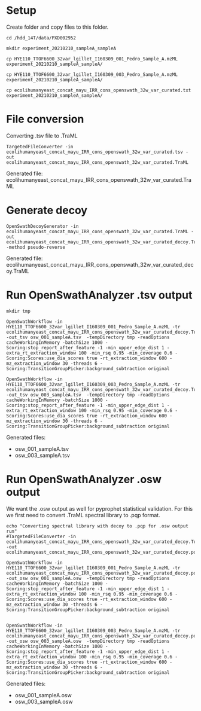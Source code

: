 # Setup 
Create folder and copy files to this folder.

```
cd /hdd_14T/data/PXD002952

mkdir experiment_20210210_sampleA_sampleA

cp HYE110_TTOF6600_32var_lgillet_I160309_001_Pedro_Sample_A.mzML experiment_20210210_sampleA_sampleA/

cp HYE110_TTOF6600_32var_lgillet_I160309_003_Pedro_Sample_A.mzML experiment_20210210_sampleA_sampleA/

cp ecolihumanyeast_concat_mayu_IRR_cons_openswath_32w_var_curated.txt experiment_20210210_sampleA_sampleA/
```

# File conversion
Converting .tsv file to .TraML

```
TargetedFileConverter -in ecolihumanyeast_concat_mayu_IRR_cons_openswath_32w_var_curated.tsv -out ecolihumanyeast_concat_mayu_IRR_cons_openswath_32w_var_curated.TraML

```

Generated file: ecolihumanyeast_concat_mayu_IRR_cons_openswath_32w_var_curated.TraML

# Generate decoy


```
OpenSwathDecoyGenerator -in ecolihumanyeast_concat_mayu_IRR_cons_openswath_32w_var_curated.TraML -out ecolihumanyeast_concat_mayu_IRR_cons_openswath_32w_var_curated_decoy.TraML -method pseudo-reverse
```

[]()

Generated file: ecolihumanyeast_concat_mayu_IRR_cons_openswath_32w_var_curated_decoy.TraML

# Run OpenSwathAnalyzer .tsv output


```
mkdir tmp

OpenSwathWorkflow -in HYE110_TTOF6600_32var_lgillet_I160309_001_Pedro_Sample_A.mzML -tr ecolihumanyeast_concat_mayu_IRR_cons_openswath_32w_var_curated_decoy.TraML -out_tsv osw_001_sampleA.tsv  -tempDirectory tmp -readOptions cacheWorkingInMemory -batchSize 1000 -Scoring:stop_report_after_feature -1 -min_upper_edge_dist 1 -extra_rt_extraction_window 100 -min_rsq 0.95 -min_coverage 0.6 -Scoring:Scores:use_dia_scores true -rt_extraction_window 600 -mz_extraction_window 30 -threads 6 -Scoring:TransitionGroupPicker:background_subtraction original 

OpenSwathWorkflow -in HYE110_TTOF6600_32var_lgillet_I160309_003_Pedro_Sample_A.mzML -tr ecolihumanyeast_concat_mayu_IRR_cons_openswath_32w_var_curated_decoy.TraML -out_tsv osw_003_sampleA.tsv  -tempDirectory tmp -readOptions cacheWorkingInMemory -batchSize 1000 -Scoring:stop_report_after_feature -1 -min_upper_edge_dist 1 -extra_rt_extraction_window 100 -min_rsq 0.95 -min_coverage 0.6 -Scoring:Scores:use_dia_scores true -rt_extraction_window 600 -mz_extraction_window 30 -threads 6 -Scoring:TransitionGroupPicker:background_subtraction original

```

[]()

Generated files:
- osw_001_sampleA.tsv
- osw_003_sampleA.tsv



# Run OpenSwathAnalyzer .osw output

We want the .osw output as well for pyprophet statistical validation. For this we first need to convert .TraML spectral library to .pqp format. 

```
echo "Converting spectral library with decoy to .pqp for .osw output run"
#TargetedFileConverter -in ecolihumanyeast_concat_mayu_IRR_cons_openswath_32w_var_curated_decoy.TraML -out ecolihumanyeast_concat_mayu_IRR_cons_openswath_32w_var_curated_decoy.pqp  

OpenSwathWorkflow -in HYE110_TTOF6600_32var_lgillet_I160309_001_Pedro_Sample_A.mzML -tr ecolihumanyeast_concat_mayu_IRR_cons_openswath_32w_var_curated_decoy.pqp -out_osw osw_001_sampleA.osw  -tempDirectory tmp -readOptions cacheWorkingInMemory -batchSize 1000 -Scoring:stop_report_after_feature -1 -min_upper_edge_dist 1 -extra_rt_extraction_window 100 -min_rsq 0.95 -min_coverage 0.6 -Scoring:Scores:use_dia_scores true -rt_extraction_window 600 -mz_extraction_window 30 -threads 6 -Scoring:TransitionGroupPicker:background_subtraction original 


OpenSwathWorkflow -in HYE110_TTOF6600_32var_lgillet_I160309_003_Pedro_Sample_A.mzML -tr ecolihumanyeast_concat_mayu_IRR_cons_openswath_32w_var_curated_decoy.pqp -out_osw osw_003_sampleA.osw  -tempDirectory tmp -readOptions cacheWorkingInMemory -batchSize 1000 -Scoring:stop_report_after_feature -1 -min_upper_edge_dist 1 -extra_rt_extraction_window 100 -min_rsq 0.95 -min_coverage 0.6 -Scoring:Scores:use_dia_scores true -rt_extraction_window 600 -mz_extraction_window 30 -threads 6 -Scoring:TransitionGroupPicker:background_subtraction original

```

Generated files:
- osw_001_sampleA.osw
- osw_003_sampleA.osw



